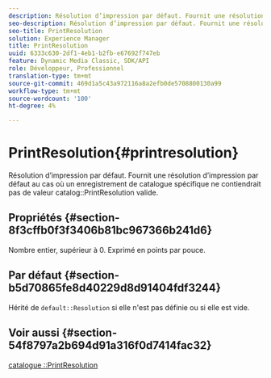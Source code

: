 ```yaml
---
description: Résolution d’impression par défaut. Fournit une résolution d’impression par défaut au cas où un enregistrement de catalogue spécifique ne contiendrait pas de valeur PrintResolution de catalogue valide.
seo-description: Résolution d’impression par défaut. Fournit une résolution d’impression par défaut au cas où un enregistrement de catalogue spécifique ne contiendrait pas de valeur PrintResolution de catalogue valide.
seo-title: PrintResolution
solution: Experience Manager
title: PrintResolution
uuid: 6333c630-2df1-4eb1-b2fb-e67692f747eb
feature: Dynamic Media Classic, SDK/API
role: Développeur, Professionnel
translation-type: tm+mt
source-git-commit: 469d1a5c43a972116a8a2efb0de5708800130a99
workflow-type: tm+mt
source-wordcount: '100'
ht-degree: 4%

---
```



# PrintResolution{#printresolution}

Résolution d’impression par défaut. Fournit une résolution d’impression par défaut au cas où un enregistrement de catalogue spécifique ne contiendrait pas de valeur catalog::PrintResolution valide.

## Propriétés {#section-8f3cffb0f3f3406b81bc967366b241d6}

Nombre entier, supérieur à 0. Exprimé en points par pouce.

## Par défaut {#section-b5d70865fe8d40229d8d91404fdf3244}

Hérité de `default::Resolution` si elle n&#39;est pas définie ou si elle est vide.

## Voir aussi {#section-54f8797a2b694d91a316f0d7414fac32}

[catalogue ::PrintResolution](../../../../../is-api/image-catalog/image-serving-api-ref/c-image-catalog-reference/c-image-svg-data-reference/c-image-data-reference/r-printresolution-cat.md#reference-4ebb2e136995470b84b7c5e10cb8e5f5)
